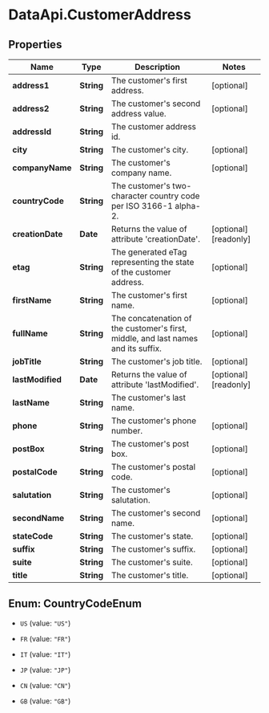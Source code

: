 # DataApi.CustomerAddress

## Properties

Name | Type | Description | Notes
------------ | ------------- | ------------- | -------------
**address1** | **String** | The customer&#39;s first address. | [optional] 
**address2** | **String** | The customer&#39;s second address value. | [optional] 
**addressId** | **String** | The customer address id. | 
**city** | **String** | The customer&#39;s city. | [optional] 
**companyName** | **String** | The customer&#39;s company name. | [optional] 
**countryCode** | **String** | The customer&#39;s two-character country code per ISO 3166-1 alpha-2. | 
**creationDate** | **Date** | Returns the value of attribute &#39;creationDate&#39;. | [optional] [readonly] 
**etag** | **String** | The generated eTag representing the state of the customer address. | [optional] 
**firstName** | **String** | The customer&#39;s first name. | [optional] 
**fullName** | **String** | The concatenation of the customer&#39;s first, middle, and last names and its suffix. | [optional] 
**jobTitle** | **String** | The customer&#39;s job title. | [optional] 
**lastModified** | **Date** | Returns the value of attribute &#39;lastModified&#39;. | [optional] [readonly] 
**lastName** | **String** | The customer&#39;s last name. | 
**phone** | **String** | The customer&#39;s phone number. | [optional] 
**postBox** | **String** | The customer&#39;s post box. | [optional] 
**postalCode** | **String** | The customer&#39;s postal code. | [optional] 
**salutation** | **String** | The customer&#39;s salutation. | [optional] 
**secondName** | **String** | The customer&#39;s second name. | [optional] 
**stateCode** | **String** | The customer&#39;s state. | [optional] 
**suffix** | **String** | The customer&#39;s suffix. | [optional] 
**suite** | **String** | The customer&#39;s suite. | [optional] 
**title** | **String** | The customer&#39;s title. | [optional] 



## Enum: CountryCodeEnum


* `US` (value: `"US"`)

* `FR` (value: `"FR"`)

* `IT` (value: `"IT"`)

* `JP` (value: `"JP"`)

* `CN` (value: `"CN"`)

* `GB` (value: `"GB"`)




